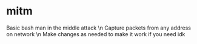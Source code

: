 # mitm
Basic bash man in the middle attack \n
Capture packets from any address on network \n
Make changes as needed to make it work if you need idk
